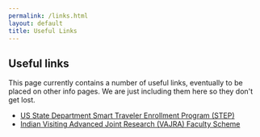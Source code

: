 ```yaml
---
permalink: /links.html
layout: default
title: Useful Links
---
```


## Useful links

This page currently contains a number of useful links, eventually to be
placed on other info pages. We are just including them here so they 
don't get lost.

  * [US State Department Smart Traveler Enrollment Program (STEP)](https://step.state.gov/STEPMobile/Default.aspx)
  * [Indian Visiting Advanced Joint Research (VAJRA) Faculty Scheme](https://www.vajra-india.in)


